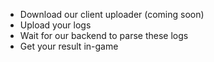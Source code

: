 - Download our client uploader (coming soon)
- Upload your logs
- Wait for our backend to parse these logs
- Get your result in-game
